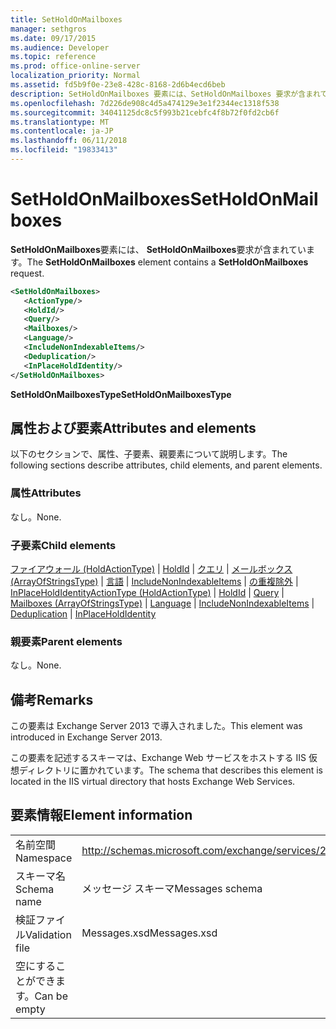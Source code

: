 ```yaml
---
title: SetHoldOnMailboxes
manager: sethgros
ms.date: 09/17/2015
ms.audience: Developer
ms.topic: reference
ms.prod: office-online-server
localization_priority: Normal
ms.assetid: fd5b9f0e-23e8-428c-8168-2d6b4ecd6beb
description: SetHoldOnMailboxes 要素には、SetHoldOnMailboxes 要求が含まれています。
ms.openlocfilehash: 7d226de908c4d5a474129e3e1f2344ec1318f538
ms.sourcegitcommit: 34041125dc8c5f993b21cebfc4f8b72f0fd2cb6f
ms.translationtype: MT
ms.contentlocale: ja-JP
ms.lasthandoff: 06/11/2018
ms.locfileid: "19833413"
---
```

# <a name="setholdonmailboxes"></a><span data-ttu-id="fe528-103">SetHoldOnMailboxes</span><span class="sxs-lookup"><span data-stu-id="fe528-103">SetHoldOnMailboxes</span></span>

<span data-ttu-id="fe528-104">**SetHoldOnMailboxes**要素には、 **SetHoldOnMailboxes**要求が含まれています。</span><span class="sxs-lookup"><span data-stu-id="fe528-104">The **SetHoldOnMailboxes** element contains a **SetHoldOnMailboxes** request.</span></span> 
  
```XML
<SetHoldOnMailboxes>
   <ActionType/>
   <HoldId/>
   <Query/>
   <Mailboxes/>
   <Language/>
   <IncludeNonIndexableItems/>
   <Deduplication/>
   <InPlaceHoldIdentity/>
</SetHoldOnMailboxes>
```

 <span data-ttu-id="fe528-105">**SetHoldOnMailboxesType**</span><span class="sxs-lookup"><span data-stu-id="fe528-105">**SetHoldOnMailboxesType**</span></span>
## <a name="attributes-and-elements"></a><span data-ttu-id="fe528-106">属性および要素</span><span class="sxs-lookup"><span data-stu-id="fe528-106">Attributes and elements</span></span>

<span data-ttu-id="fe528-107">以下のセクションで、属性、子要素、親要素について説明します。</span><span class="sxs-lookup"><span data-stu-id="fe528-107">The following sections describe attributes, child elements, and parent elements.</span></span>
  
### <a name="attributes"></a><span data-ttu-id="fe528-108">属性</span><span class="sxs-lookup"><span data-stu-id="fe528-108">Attributes</span></span>

<span data-ttu-id="fe528-109">なし。</span><span class="sxs-lookup"><span data-stu-id="fe528-109">None.</span></span>
  
### <a name="child-elements"></a><span data-ttu-id="fe528-110">子要素</span><span class="sxs-lookup"><span data-stu-id="fe528-110">Child elements</span></span>

<span data-ttu-id="fe528-111">[ファイアウォール (HoldActionType)](actiontype-holdactiontype.md) | [HoldId](holdid.md) | [クエリ](query.md) | [メールボックス (ArrayOfStringsType)](mailboxes-arrayofstringstype.md) | [言語](language.md) | [IncludeNonIndexableItems](includenonindexableitems.md) | [の重複除外](deduplication.md)  |  [InPlaceHoldIdentity](inplaceholdidentity.md)</span><span class="sxs-lookup"><span data-stu-id="fe528-111">[ActionType (HoldActionType)](actiontype-holdactiontype.md) | [HoldId](holdid.md) | [Query](query.md) | [Mailboxes (ArrayOfStringsType)](mailboxes-arrayofstringstype.md) | [Language](language.md) | [IncludeNonIndexableItems](includenonindexableitems.md) | [Deduplication](deduplication.md) | [InPlaceHoldIdentity](inplaceholdidentity.md)</span></span>
  
### <a name="parent-elements"></a><span data-ttu-id="fe528-112">親要素</span><span class="sxs-lookup"><span data-stu-id="fe528-112">Parent elements</span></span>

<span data-ttu-id="fe528-113">なし。</span><span class="sxs-lookup"><span data-stu-id="fe528-113">None.</span></span>
  
## <a name="remarks"></a><span data-ttu-id="fe528-114">備考</span><span class="sxs-lookup"><span data-stu-id="fe528-114">Remarks</span></span>

<span data-ttu-id="fe528-115">この要素は Exchange Server 2013 で導入されました。</span><span class="sxs-lookup"><span data-stu-id="fe528-115">This element was introduced in Exchange Server 2013.</span></span>
  
<span data-ttu-id="fe528-116">この要素を記述するスキーマは、Exchange Web サービスをホストする IIS 仮想ディレクトリに置かれています。</span><span class="sxs-lookup"><span data-stu-id="fe528-116">The schema that describes this element is located in the IIS virtual directory that hosts Exchange Web Services.</span></span>
  
## <a name="element-information"></a><span data-ttu-id="fe528-117">要素情報</span><span class="sxs-lookup"><span data-stu-id="fe528-117">Element information</span></span>

|||
|:-----|:-----|
|<span data-ttu-id="fe528-118">名前空間</span><span class="sxs-lookup"><span data-stu-id="fe528-118">Namespace</span></span>  <br/> |http://schemas.microsoft.com/exchange/services/2006/messages  <br/> |
|<span data-ttu-id="fe528-119">スキーマ名</span><span class="sxs-lookup"><span data-stu-id="fe528-119">Schema name</span></span>  <br/> |<span data-ttu-id="fe528-120">メッセージ スキーマ</span><span class="sxs-lookup"><span data-stu-id="fe528-120">Messages schema</span></span>  <br/> |
|<span data-ttu-id="fe528-121">検証ファイル</span><span class="sxs-lookup"><span data-stu-id="fe528-121">Validation file</span></span>  <br/> |<span data-ttu-id="fe528-122">Messages.xsd</span><span class="sxs-lookup"><span data-stu-id="fe528-122">Messages.xsd</span></span>  <br/> |
|<span data-ttu-id="fe528-123">空にすることができます。</span><span class="sxs-lookup"><span data-stu-id="fe528-123">Can be empty</span></span>  <br/> ||
   

